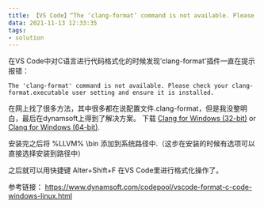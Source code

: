 ```yaml
---
title: 【VS Code】“The ‘clang-format‘ command is not available. Please check your clang-format.executable“解决
data: 2021-11-13 12:33:35
tags: 
- solution
---
```


在VS Code中对C语言进行代码格式化的时候发现’clang-format'插件一直在提示报错：

```
The 'clang-format' command is not available. Please check your clang-format.executable user setting and ensure it is installed.
```
在网上找了很多方法，其中很多都在说配置文件.clang-format，但是我没整明白，最后在dynamsoft上得到了解决方案。
下载 [Clang for Windows (32-bit)](http://llvm.org/releases/3.7.0/LLVM-3.7.0-win32.exe) or [Clang for Windows (64-bit)](http://llvm.org/releases/3.7.0/LLVM-3.7.0-win64.exe).

安装完之后将 %LLVM% \bin 添加到系统路径中.（这步在安装的时候有选项可以直接选择安装到路径中）

之后就可以用快捷键 Alter+Shift+F 在VS Code里进行格式化操作了。

参考链接：
https://www.dynamsoft.com/codepool/vscode-format-c-code-windows-linux.html
